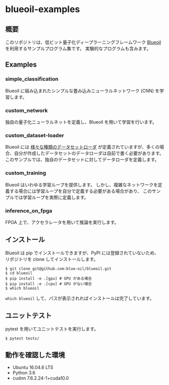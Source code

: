 # blueoil-examples

## 概要

このリポジトリは、低ビット量子化ディープラーニングフレームワーク 
[Blueoil](https://github.com/blue-oil/blueoil) を利用するサンプルプログラム集です。
実験的なプログラムも含みます。

## Examples

### simple\_classification

Blueoil に組み込まれたシンプルな畳み込みニューラルネットワーク (CNN) を学習します。

### custom\_network

独自の量子化ニューラルネットを定義し、Blueoil を用いて学習を行います。

### custom\_dataset-loader

Blueoil には [様々な種類のデータセットローダ](https://github.com/blue-oil/blueoil/tree/master/blueoil/datasets) 
が定義されていますが、多くの場合、自分が作成したデータセットのデータローダは自前で書く必要があります。
このサンプルでは、独自のデータセットに対してデータローダを定義します。

### custom\_training

Blueoil はいわゆる学習ループを提供します。
しかし、複雑なネットワークを定義する場合には学習ループを自分で定義する必要がある場合があり、
このサンプルでは学習ループを実際に定義します。

### inference\_on\_fpga

FPGA 上で、アクセラレータを用いて推論を実行します。

## インストール

Blueoil は pip でインストールできますが、PyPI には登録されていないため、
リポジトリを clone してインストールします。

```
$ git clone git@github.com:blue-oil/blueoil.git
$ cd blueoil
$ pip install -e .[gpu] # GPU がある場合
$ pip install -e .[cpu] # GPU がない場合
$ which blueoil
```

`which blueoil` して、パスが表示されればインストールは完了しています。

## ユニットテスト

pytest を用いてユニットテストを実行します。

```
$ pytest tests/
```

## 動作を確認した環境

- Ubuntu 16.04.6 LTS
- Python 3.6
- cudnn 7.6.2.24-1+cuda10.0

